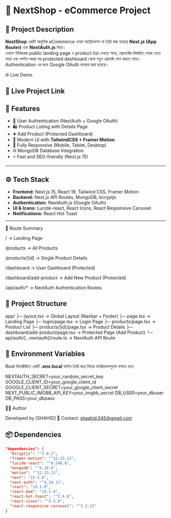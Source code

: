 # 🛒 NextShop - eCommerce Project

## 📌 Project Description
**NextShop** একটি আধুনিক eCommerce ওয়েব অ্যাপ্লিকেশন যা তৈরি করা হয়েছে **Next.js (App Router)** এবং **NextAuth.js** দিয়ে।  
এখানে ইউজাররা public landing page ও product list দেখতে পারে, প্রোডাক্টের বিস্তারিত পেজে যেতে পারে এবং লগইন করার পর protected dashboard থেকে নতুন প্রোডাক্ট যোগ করতে পারে।  
Authentication এর জন্য Google OAuth ব্যবহার করা হয়েছে।  


🌐 Live Demo

🔗 Live Project Link
---

## 🚀 Features
- 🔐 User Authentication (NextAuth + Google OAuth)
- 🛍️ Product Listing with Details Page
- ➕ Add Product (Protected Dashboard)
- 🎨 Modern UI with **TailwindCSS + Framer Motion**
- 📱 Fully Responsive (Mobile, Tablet, Desktop)
- 🌐 MongoDB Database Integration
- ⚡ Fast and SEO-friendly (Next.js 15)

---

## ⚙️ Tech Stack
- **Frontend:** Next.js 15, React 19, Tailwind CSS, Framer Motion  
- **Backend:** Next.js API Routes, MongoDB, bcryptjs  
- **Authentication:** NextAuth.js (Google OAuth)  
- **UI & Icons:** Lucide-react, React Icons, React Responsive Carousel  
- **Notifications:** React Hot Toast  

---
🧭 Route Summary

/ → Landing Page

/products → All Products

/products/[id] → Single Product Details

/dashboard → User Dashboard (Protected)

/dashboard/add-product → Add New Product (Protected)

/api/auth/* → NextAuth Authentication Routes


## 📂 Project Structure

app/
├─ layout.tsx → Global Layout (Navbar + Footer)
├─ page.tsx → Landing Page
├─ login/page.tsx → Login Page
├─ products/page.tsx → Product List
├─ products/[id]/page.tsx → Product Details
├─ dashboard/add-product/page.tsx → Protected Page (Add Product)
└─ api/auth/[...nextauth]/route.ts → NextAuth API Route

## 🔑 Environment Variables

Root ডিরেক্টরিতে একটি **.env.local** ফাইল তৈরি করে নিচের ভ্যারিয়েবলগুলো বসাতে হবে:

NEXTAUTH_SECRET=your_random_secret_key
GOOGLE_CLIENT_ID=your_google_client_id
GOOGLE_CLIENT_SECRET=your_google_client_secret
NEXT_PUBLIC_IMGBB_API_KEY=your_imgbb_secret
DB_USER=your_dbuser
DB_PASS=your_dbpass

👨‍💻 Author

Developed by [SHAHID]
📧 Contact: shaahid.045@gmail.com

## 📦 Dependencies
```json
"dependencies": {
  "bcryptjs": "^3.0.2",
  "framer-motion": "^12.23.12",
  "lucide-react": "^0.540.0",
  "mongodb": "^6.18.0",
  "motion": "^12.23.12",
  "next": "15.5.0",
  "next-auth": "^4.24.11",
  "react": "19.1.0",
  "react-dom": "19.1.0",
  "react-hot-toast": "^2.6.0",
  "react-icons": "^5.5.0",
  "react-responsive-carousel": "^3.2.23"
}



